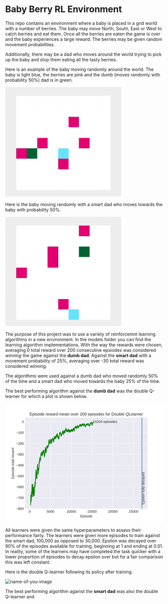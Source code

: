 # Baby Berry RL Environment

This repo contains an environment where a baby is placed in a grid world with a number of berries. The baby may move North, South, East or West to catch berries and eat them. Once all the berries are eaten the game is over and the baby experiences a large reward. The berries may be given random movement probabilities.

Additionally, there may be a dad who moves around the world trying to pick up the baby and stop them eating all the tasty berries.

Here is an example of the baby moving randomly around the world. The baby is light blue, the berries are pink and the dumb (moves randomly with probability 50%) dad is in green.

![Baby moving randomly against dumb dad](https://github.com/sjhatfield/babyberry/blob/main/images/random-dumb.gif)

Here is the baby moving randomly with a smart dad who moves towards the baby with probability 50%.

![Baby moving randomly against smart dad](https://github.com/sjhatfield/babyberry/blob/main/images/random-smart.gif)

The purpose of this project was to use a variety of reinforcemnt learning algorithms in a new environment. In the models folder you can find the learning algorithm implementations. With the way the rewards were chosen, averaging 0 total reward over 200 consecutive epsiodes was considered *winning* the game against the **dumb dad**. Against the **smart dad** with a movement probability of 25%, averaging over -30 total reward was considered *winning*.

The algorithms were used against a dumb dad who moved randomly 50% of the time and a smart dad who moved towards the baby 25% of the time.

The best performing algorithm against the **dumb dad** was the double Q-learner for which a plot is shown below.

![Plot of average total reward over previous 200 episodes](https://github.com/sjhatfield/babyberry/blob/main/images/dumb_dad/double_Qlearner/episode_rewards.png?raw=true)

All learners were given the same hyperparameters to assess their performance fairly. The learners were given more episodes to train against the smart dad, 100,000 as opposed to 30,000. Epsilon was decayed over 90% of the episodes available for training, beginning at 1 and ending at 0.01. In reality, some of the learners may have completed the task quicker with a lower proportion of episodes to decay epsilon over but for a fair comparison this was left constant.

Here is the double Q-learner following its policy after training.

![name-of-you-image](https://your-copied-image-address)

The best performing algorithm against the **smart dad** was also the double Q-learner and 

